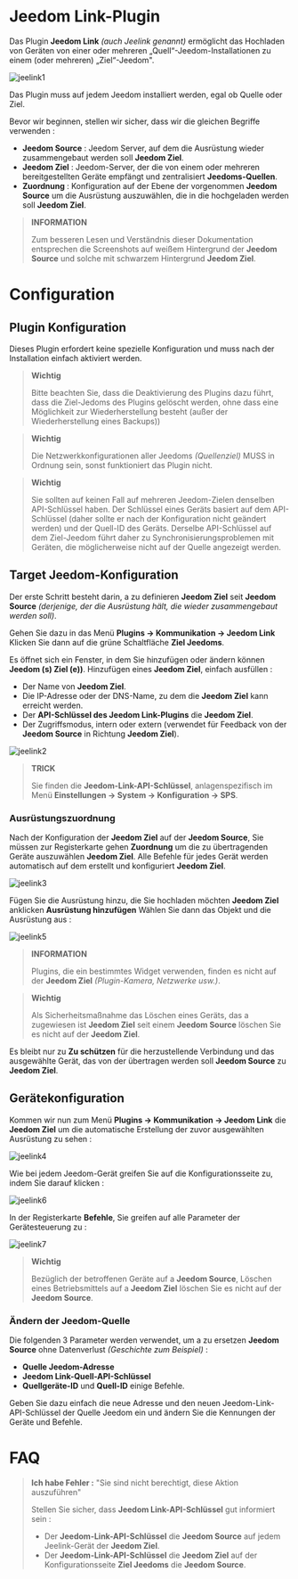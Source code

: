 # Jeedom Link-Plugin

Das Plugin **Jeedom Link** *(auch Jeelink genannt)* ermöglicht das Hochladen von Geräten von einer oder mehreren „Quell“-Jeedom-Installationen zu einem (oder mehreren) „Ziel“-Jeedom".

![jeelink1](../images/jeelink1.png)

Das Plugin muss auf jedem Jeedom installiert werden, egal ob Quelle oder Ziel.

Bevor wir beginnen, stellen wir sicher, dass wir die gleichen Begriffe verwenden :
- **Jeedom Source** : Jeedom Server, auf dem die Ausrüstung wieder zusammengebaut werden soll **Jeedom Ziel**.
- **Jeedom Ziel** : Jeedom-Server, der die von einem oder mehreren bereitgestellten Geräte empfängt und zentralisiert **Jeedoms-Quellen**.
- **Zuordnung** : Konfiguration auf der Ebene der vorgenommen **Jeedom Source** um die Ausrüstung auszuwählen, die in die hochgeladen werden soll **Jeedom Ziel**.

>**INFORMATION**
>
>Zum besseren Lesen und Verständnis dieser Dokumentation entsprechen die Screenshots auf weißem Hintergrund der **Jeedom Source** und solche mit schwarzem Hintergrund **Jeedom Ziel**.

# Configuration

## Plugin Konfiguration

Dieses Plugin erfordert keine spezielle Konfiguration und muss nach der Installation einfach aktiviert werden.

>**Wichtig**
>
>Bitte beachten Sie, dass die Deaktivierung des Plugins dazu führt, dass die Ziel-Jedoms des Plugins gelöscht werden, ohne dass eine Möglichkeit zur Wiederherstellung besteht (außer der Wiederherstellung eines Backups))

>**Wichtig**
>
>Die Netzwerkkonfigurationen aller Jeedoms *(Quellenziel)* MUSS in Ordnung sein, sonst funktioniert das Plugin nicht.

>**Wichtig**
>
>Sie sollten auf keinen Fall auf mehreren Jeedom-Zielen denselben API-Schlüssel haben. Der Schlüssel eines Geräts basiert auf dem API-Schlüssel (daher sollte er nach der Konfiguration nicht geändert werden) und der Quell-ID des Geräts. Derselbe API-Schlüssel auf dem Ziel-Jeedom führt daher zu Synchronisierungsproblemen mit Geräten, die möglicherweise nicht auf der Quelle angezeigt werden.

## Target Jeedom-Konfiguration

Der erste Schritt besteht darin, a zu definieren **Jeedom Ziel** seit **Jeedom Source** *(derjenige, der die Ausrüstung hält, die wieder zusammengebaut werden soll)*.

Gehen Sie dazu in das Menü **Plugins → Kommunikation → Jeedom Link** Klicken Sie dann auf die grüne Schaltfläche **Ziel Jeedoms**.

Es öffnet sich ein Fenster, in dem Sie hinzufügen oder ändern können **Jeedom (s) Ziel (e))**. Hinzufügen eines **Jeedom Ziel**, einfach ausfüllen :

- Der Name von **Jeedom Ziel**.
- Die IP-Adresse oder der DNS-Name, zu dem die **Jeedom Ziel** kann erreicht werden.
- Der **API-Schlüssel des Jeedom Link-Plugins** die **Jeedom Ziel**.
- Der Zugriffsmodus, intern oder extern (verwendet für Feedback von der **Jeedom Source** in Richtung **Jeedom Ziel**).

![jeelink2](../images/jeelink2.png)

>**TRICK**
>
>Sie finden die **Jeedom-Link-API-Schlüssel**, anlagenspezifisch im Menü **Einstellungen → System → Konfiguration → SPS**.

### Ausrüstungszuordnung

Nach der Konfiguration der **Jeedom Ziel** auf der **Jeedom Source**, Sie müssen zur Registerkarte gehen **Zuordnung** um die zu übertragenden Geräte auszuwählen **Jeedom Ziel**. Alle Befehle für jedes Gerät werden automatisch auf dem erstellt und konfiguriert **Jeedom Ziel**.

![jeelink3](../images/jeelink3.png)

Fügen Sie die Ausrüstung hinzu, die Sie hochladen möchten **Jeedom Ziel** anklicken **Ausrüstung hinzufügen** Wählen Sie dann das Objekt und die Ausrüstung aus :

![jeelink5](../images/jeelink5.png)

>**INFORMATION**
>
>Plugins, die ein bestimmtes Widget verwenden, finden es nicht auf der **Jeedom Ziel** *(Plugin-Kamera, Netzwerke usw.)*.

>**Wichtig**
>
>Als Sicherheitsmaßnahme das Löschen eines Geräts, das a zugewiesen ist **Jeedom Ziel** seit einem **Jeedom Source** löschen Sie es nicht auf der **Jeedom Ziel**.

Es bleibt nur zu **Zu schützen** für die herzustellende Verbindung und das ausgewählte Gerät, das von der übertragen werden soll **Jeedom Source** zu **Jeedom Ziel**.

## Gerätekonfiguration

Kommen wir nun zum Menü **Plugins → Kommunikation → Jeedom Link** die **Jeedom Ziel** um die automatische Erstellung der zuvor ausgewählten Ausrüstung zu sehen :

![jeelink4](../images/jeelink4.png)

Wie bei jedem Jeedom-Gerät greifen Sie auf die Konfigurationsseite zu, indem Sie darauf klicken :

![jeelink6](../images/jeelink6.png)

In der Registerkarte **Befehle**, Sie greifen auf alle Parameter der Gerätesteuerung zu :

![jeelink7](../images/jeelink7.png)

>**Wichtig**
>
>Bezüglich der betroffenen Geräte auf a **Jeedom Source**, Löschen eines Betriebsmittels auf a **Jeedom Ziel** löschen Sie es nicht auf der **Jeedom Source**.

### Ändern der Jeedom-Quelle

Die folgenden 3 Parameter werden verwendet, um a zu ersetzen **Jeedom Source** ohne Datenverlust *(Geschichte zum Beispiel)* :

-   **Quelle Jeedom-Adresse**
-   **Jeedom Link-Quell-API-Schlüssel**
-   **Quellgeräte-ID** und **Quell-ID** einige Befehle.

Geben Sie dazu einfach die neue Adresse und den neuen Jeedom-Link-API-Schlüssel der Quelle Jeedom ein und ändern Sie die Kennungen der Geräte und Befehle.

# FAQ

>**Ich habe Fehler :** "Sie sind nicht berechtigt, diese Aktion auszuführen"
>
>Stellen Sie sicher, dass **Jeedom Link-API-Schlüssel** gut informiert sein :
>- Der **Jeedom-Link-API-Schlüssel** die **Jeedom Source** auf jedem Jeelink-Gerät der **Jeedom Ziel**.
>- Der **Jeedom-Link-API-Schlüssel** die **Jeedom Ziel** auf der Konfigurationsseite **Ziel Jeedoms** die **Jeedom Source**.
